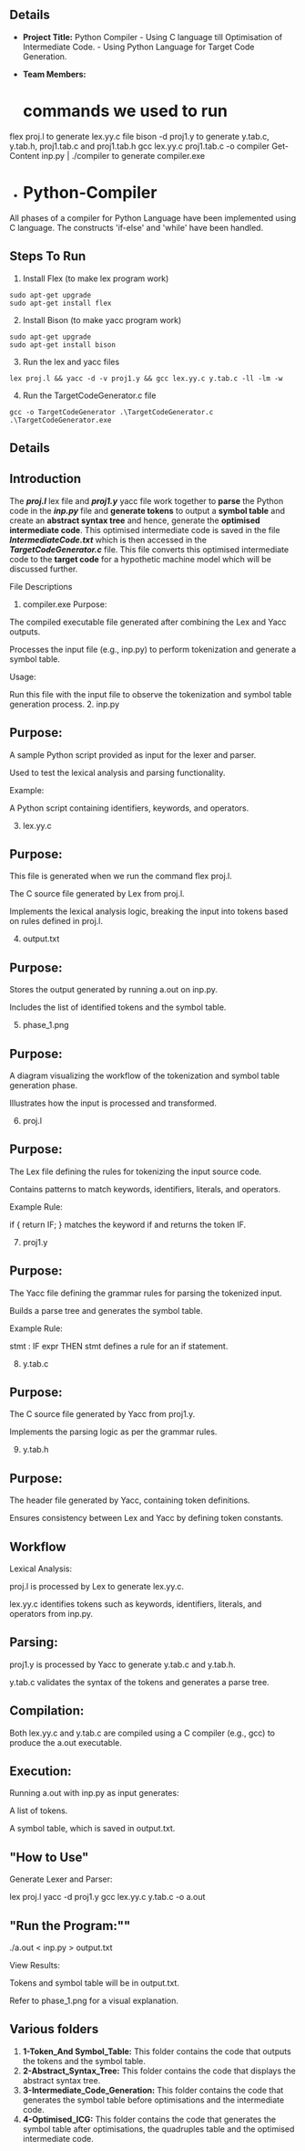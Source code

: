 ## Details
+ **Project Title:** Python Compiler 
	       - Using C language till Optimisation of Intermediate Code.
	       - Using Python Language for Target Code Generation.
+ **Team Members:**
   
   
   # commands we used to run
flex proj.l   to generate lex.yy.c file
bison -d proj1.y to generate y.tab.c, y.tab.h, proj1.tab.c and  proj1.tab.h
gcc lex.yy.c proj1.tab.c -o compiler
Get-Content inp.py | ./compiler  to generate compiler.exe                                    

+ # Python-Compiler
All phases of a compiler for Python Language have been implemented using C language. The constructs 'if-else' and 'while' have been handled.  
  
## Steps To Run
1) Install Flex (to make lex program work)
```
sudo apt-get upgrade
sudo apt-get install flex
```
2) Install Bison (to make yacc program work)
```
sudo apt-get upgrade
sudo apt-get install bison
```
3) Run the lex and yacc files
```
lex proj.l && yacc -d -v proj1.y && gcc lex.yy.c y.tab.c -ll -lm -w
```
4) Run the TargetCodeGenerator.c file
```
gcc -o TargetCodeGenerator .\TargetCodeGenerator.c
.\TargetCodeGenerator.exe
```  
## Details

## Introduction
The **_proj.l_** lex file and **_proj1.y_** yacc file work together to **parse** the Python code in the **_inp.py_** file and **generate tokens** to output a **symbol table** and create an **abstract syntax tree** and hence, generate the **optimised intermediate code**. This optimised intermediate code is saved in the file **_IntermediateCode.txt_** which is then accessed in the **_TargetCodeGenerator.c_** file. This file converts this optimised intermediate code to the **target code** for a hypothetic machine model which will be discussed further.  
  
File Descriptions
1. compiler.exe
Purpose:

The compiled executable file generated after combining the Lex and Yacc outputs.

Processes the input file (e.g., inp.py) to perform tokenization and generate a symbol table.

Usage:

Run this file with the input file to observe the tokenization and symbol table generation process.
2. inp.py
## Purpose:

A sample Python script provided as input for the lexer and parser.

Used to test the lexical analysis and parsing functionality.

Example:

A Python script containing identifiers, keywords, and operators.

3. lex.yy.c

## Purpose:
This file is generated when we run the command flex proj.l.

The C source file generated by Lex from proj.l.

Implements the lexical analysis logic, breaking the input into tokens based on rules defined in proj.l.

4. output.txt

## Purpose:

Stores the output generated by running a.out on inp.py.

Includes the list of identified tokens and the symbol table.

5. phase_1.png

## Purpose:

A diagram visualizing the workflow of the tokenization and symbol table generation phase.

Illustrates how the input is processed and transformed.

6. proj.l

## Purpose:

The Lex file defining the rules for tokenizing the input source code.

Contains patterns to match keywords, identifiers, literals, and operators.

Example Rule:

if { return IF; } matches the keyword if and returns the token IF.

7. proj1.y

## Purpose:

The Yacc file defining the grammar rules for parsing the tokenized input.

Builds a parse tree and generates the symbol table.

Example Rule:

stmt : IF expr THEN stmt defines a rule for an if statement.

8. y.tab.c

## Purpose:

The C source file generated by Yacc from proj1.y.

Implements the parsing logic as per the grammar rules.

9. y.tab.h

## Purpose:

The header file generated by Yacc, containing token definitions.

Ensures consistency between Lex and Yacc by defining token constants.

## Workflow

Lexical Analysis:

proj.l is processed by Lex to generate lex.yy.c.

lex.yy.c identifies tokens such as keywords, identifiers, literals, and operators from inp.py.

## Parsing:

proj1.y is processed by Yacc to generate y.tab.c and y.tab.h.

y.tab.c validates the syntax of the tokens and generates a parse tree.

## Compilation:

Both lex.yy.c and y.tab.c are compiled using a C compiler (e.g., gcc) to produce the a.out executable.

## Execution:

Running a.out with inp.py as input generates:

A list of tokens.

A symbol table, which is saved in output.txt.

## "How to Use"

Generate Lexer and Parser:

lex proj.l
yacc -d proj1.y
gcc lex.yy.c y.tab.c -o a.out

## "Run the Program:""

./a.out < inp.py > output.txt

View Results:

Tokens and symbol table will be in output.txt.

 Refer to phase_1.png for a visual explanation.
## Various folders
1) **1-Token_And Symbol_Table:** This folder contains the code that outputs the tokens and the symbol table.
2) **2-Abstract_Syntax_Tree:** This folder contains the code that displays the abstract syntax tree.
3) **3-Intermediate_Code_Generation:** This folder contains the code that generates the symbol table before optimisations and the intermediate code.
4) **4-Optimised_ICG:** This folder contains the code that generates the symbol table after optimisations, the quadruples table and the optimised intermediate code.